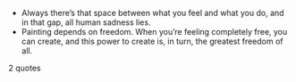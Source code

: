  - Always there’s that space between what you feel and what you do, and in that gap, all human sadness lies.
 - Painting depends on freedom. When you’re feeling completely free, you can create, and this power to create is, in turn, the greatest freedom of all.

2 quotes